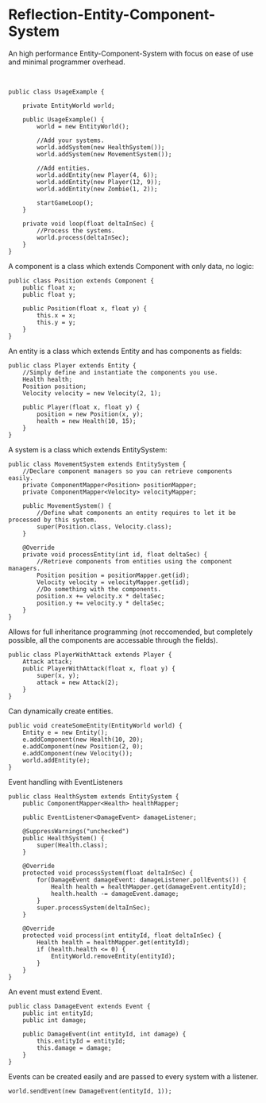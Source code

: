 Reflection-Entity-Component-System
==================================

An high performance Entity-Component-System with focus on ease of use and minimal programmer overhead.


<br>

	public class UsageExample {
	
		private EntityWorld world;
		
		public UsageExample() {
			world = new EntityWorld();
			
			//Add your systems.
			world.addSystem(new HealthSystem());
			world.addSystem(new MovementSystem());
			
			//Add entities.
			world.addEntity(new Player(4, 6));
			world.addEntity(new Player(12, 9));
			world.addEntity(new Zombie(1, 2));
			
			startGameLoop();
		}
		
		private void loop(float deltaInSec) {
			//Process the systems.
			world.process(deltaInSec);
		}
	}

A component is a class which extends Component with only data, no logic:

	public class Position extends Component {
		public float x;
		public float y;
	
		public Position(float x, float y) {
			this.x = x;
			this.y = y;
		}
	}

An entity is a class which extends Entity and has components as fields:

	public class Player extends Entity {
		//Simply define and instantiate the components you use.
		Health health;
		Position position;
		Velocity velocity = new Velocity(2, 1);
	
		public Player(float x, float y) {
			position = new Position(x, y);
			health = new Health(10, 15);
		}
	}
	
A system is a class which extends EntitySystem:

	public class MovementSystem extends EntitySystem {
		//Declare component managers so you can retrieve components easily.
		private ComponentMapper<Position> positionMapper;
		private ComponentMapper<Velocity> velocityMapper;
		
		public MovementSystem() {
			//Define what components an entity requires to let it be processed by this system.
			super(Position.class, Velocity.class);
		}
	
		@Override
		private void processEntity(int id, float deltaSec) {
			//Retrieve components from entities using the component managers.
			Position position = positionMapper.get(id);
			Velocity velocity = velocityMapper.get(id);
			//Do something with the components.
			position.x += velocity.x * deltaSec;
			position.y += velocity.y * deltaSec;
		}
	}
	
Allows for full inheritance programming (not reccomended, but completely possible, all the components are accessable through the fields).

	public class PlayerWithAttack extends Player {
		Attack attack;
		public PlayerWithAttack(float x, float y) {
			super(x, y);
			attack = new Attack(2);
		}
	}
	
Can dynamically create entities.

	public void createSomeEntity(EntityWorld world) {
		Entity e = new Entity();
		e.addComponent(new Health(10, 20);
		e.addComponent(new Position(2, 0);
		e.addComponent(new Velocity());
		world.addEntity(e);
	}
	
	
Event handling with EventListeners

	public class HealthSystem extends EntitySystem {
		public ComponentMapper<Health> healthMapper;
	
		public EventListener<DamageEvent> damageListener;
	
		@SuppressWarnings("unchecked")
		public HealthSystem() {
			super(Health.class);
		}
	
		@Override
		protected void processSystem(float deltaInSec) {
			for(DamageEvent damageEvent: damageListener.pollEvents()) {
				Health health = healthMapper.get(damageEvent.entityId);
				health.health -= damageEvent.damage;
			}
			super.processSystem(deltaInSec);
		}
	
		@Override
		protected void process(int entityId, float deltaInSec) {
			Health health = healthMapper.get(entityId);
			if (health.health <= 0) {
				EntityWorld.removeEntity(entityId);
			}
		}
	}
	
An event must extend Event.

	public class DamageEvent extends Event {
		public int entityId;
		public int damage;
	
		public DamageEvent(int entityId, int damage) {
			this.entityId = entityId;
			this.damage = damage;
		}
	}

Events can be created easily and are passed to every system with a listener.

	world.sendEvent(new DamageEvent(entityId, 1));

	
